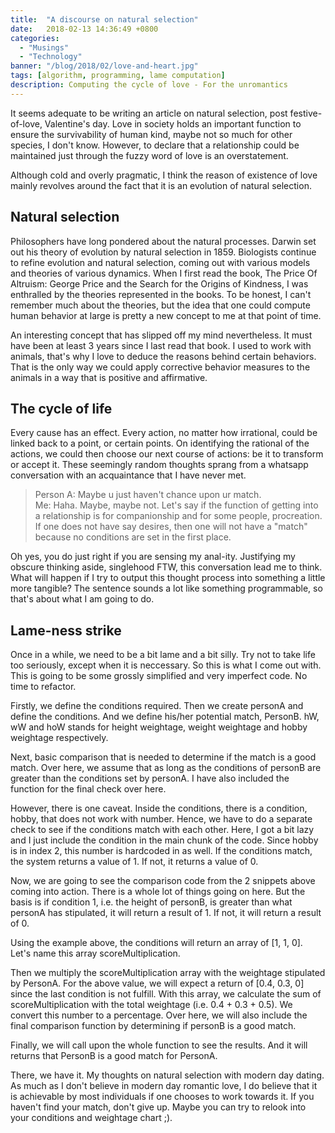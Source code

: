 ```yaml
---
title:  "A discourse on natural selection"
date:   2018-02-13 14:36:49 +0800
categories:
  - "Musings"
  - "Technology"
banner: "/blog/2018/02/love-and-heart.jpg"
tags: [algorithm, programming, lame computation]
description: Computing the cycle of love - For the unromantics
---
```


It seems adequate to be writing an article on natural selection, post festive-of-love, Valentine's day. Love in society holds an important function to ensure the survivability of human kind, maybe not so much for other species, I don't know. However, to declare that a relationship could be maintained just through the fuzzy word of love is an overstatement.

Although cold and overly pragmatic, I think the reason of existence of love mainly revolves around the fact that it is an evolution of natural selection.

## Natural selection
Philosophers have long pondered about the natural processes. Darwin set out his theory of evolution by natural selection in 1859. Biologists continue to refine evolution and natural selection, coming out with various models and theories of various dynamics. When I first read the book, The Price Of Altruism: George Price and the Search for the Origins of Kindness, I was enthralled by the theories represented in the books. To be honest, I can't remember much about the theories, but the idea that one could compute human behavior at large is pretty a new concept to me at that point of time.

An interesting concept that has slipped off my mind nevertheless. It must have been at least 3 years since I last read that book. I used to work with animals, that's why I love to deduce the reasons behind certain behaviors. That is the only way we could apply corrective behavior measures to the animals in a way that is positive and affirmative.

## The cycle of life
Every cause has an effect. Every action, no matter how irrational, could be linked back to a point, or certain points. On identifying the rational of the actions, we could then choose our next course of actions: be it to transform or accept it. These seemingly random thoughts sprang from a whatsapp conversation with an acquaintance that I have never met.

<blockquote>
Person A: Maybe u just haven't chance upon ur match.<br/>
Me: Haha. Maybe, maybe not. Let's say if the function of getting into a relationship is for companionship and for some people, procreation. If one does not have say desires, then one will not have a "match" because no conditions are set in the first place.
</blockquote>

Oh yes, you do just right if you are sensing my anal-ity. Justifying my obscure thinking aside, singlehood FTW, this conversation lead me to think. What will happen if I try to output this thought process into something a little more tangible? The sentence sounds a lot like something programmable, so that's about what I am going to do.

## Lame-ness strike
Once in a while, we need to be a bit lame and a bit silly. Try not to take life too seriously, except when it is neccessary. So this is what I come out with. This is going to be some grossly simplified and very imperfect code. No time to refactor.

Firstly, we define the conditions required. Then we create personA and define the conditions. And we define his/her potential match, PersonB. hW, wW and hoW stands for height weightage, weight weightage and hobby weightage respectively.
<script src="https://gist.github.com/wing-puah/7e70abb1edce6b615827158d0f3fbf94.js?file=define-condition"></script>

Next, basic comparison that is needed to determine if the match is a good match. Over here, we assume that as long as the conditions of personB are greater than the conditions set by personA. I have also included the function for the final check over here.
<script src="https://gist.github.com/wing-puah/7e70abb1edce6b615827158d0f3fbf94.js?file=add-basic-comparison"></script>

However, there is one caveat. Inside the conditions, there is a condition, hobby, that does not work with number. Hence, we have to do a separate check to see if the conditions match with each other. Here, I got a bit lazy and I just include the condition in the main chunk of the code. Since hobby is in index 2, this number is hardcoded in as well. If the conditions match, the system returns a value of 1. If not, it returns a value of 0.
<script src="https://gist.github.com/wing-puah/7e70abb1edce6b615827158d0f3fbf94.js?file=check-hobby-match"></script>

Now, we are going to see the comparison code from the 2 snippets above coming into action. There is a whole lot of things going on here. But the basis is if condition 1, i.e. the height of personB, is greater than what personA has stipulated, it will return a result of 1. If not, it will return a result of 0.

Using the example above, the conditions will return an array of [1, 1, 0]. Let's name this array scoreMultiplication.

Then we multiply the scoreMultiplication array with the weightage stipulated by PersonA. For the above value, we will expect a return of [0.4, 0.3, 0] since the last condition is not fulfill. With this array, we calculate the sum of scoreMultiplication with the total weightage (i.e. 0.4 + 0.3 + 0.5). We convert this number to a percentage. Over here, we will also include the final comparison function by determining if personB is a good match.
<script src="https://gist.github.com/wing-puah/7e70abb1edce6b615827158d0f3fbf94.js?file=calculate-score"></script>

Finally, we will call upon the whole function to see the results. And it will returns that PersonB is a good match for PersonA.
<script src="https://gist.github.com/wing-puah/7e70abb1edce6b615827158d0f3fbf94.js?file=display-results"></script>

There, we have it. My thoughts on natural selection with modern day dating. As much as I don't believe in modern day romantic love, I do believe that it is achievable by most individuals if one chooses to work towards it. If you haven't find your match, don't give up. Maybe you can try to relook into your conditions and weightage chart ;).
